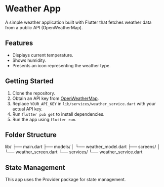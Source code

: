 # Weather App

A simple weather application built with Flutter that fetches weather data from a public API (OpenWeatherMap).

## Features

*   Displays current temperature.
*   Shows humidity.
*   Presents an icon representing the weather type.

## Getting Started

1.  Clone the repository.
2.  Obtain an API key from [OpenWeatherMap](https://openweathermap.org/).
3.  Replace `YOUR_API_KEY` in `lib/services/weather_service.dart` with your actual API key.
4.  Run `flutter pub get` to install dependencies.
5.  Run the app using `flutter run`.

## Folder Structure


lib/
├── main.dart
├── models/
│   └── weather_model.dart
├── screens/
│   └── weather_screen.dart
└── services/
    └── weather_service.dart


## State Management

This app uses the Provider package for state management.
